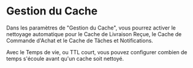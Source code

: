 # Gestion du Cache

Dans les paramètres de "Gestion du Cache", vous pourrez activer le nettoyage automatique pour le Cache de Livraison Reçue, le Cache de Commande d'Achat et le Cache de Tâches et Notifications.

Avec le Temps de vie, ou TTL court, vous pouvez configurer combien de temps s'écoule avant qu'un cache soit nettoyé.
